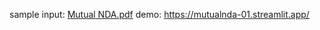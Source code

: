 sample input: [Mutual NDA.pdf](https://github.com/user-attachments/files/21382342/Mutual.NDA.pdf)
demo:         https://mutualnda-01.streamlit.app/
